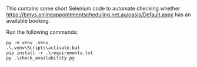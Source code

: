 This contains some short Selenium code to automate checking whether https://bmvs.onlineappointmentscheduling.net.au/oasis/Default.aspx has an available booking.

Run the following commands:

```
py -m venv .venv
.\.venv\Scripts\activate.bat
pip install -r .\requirements.txt
py .\check_availability.py
```